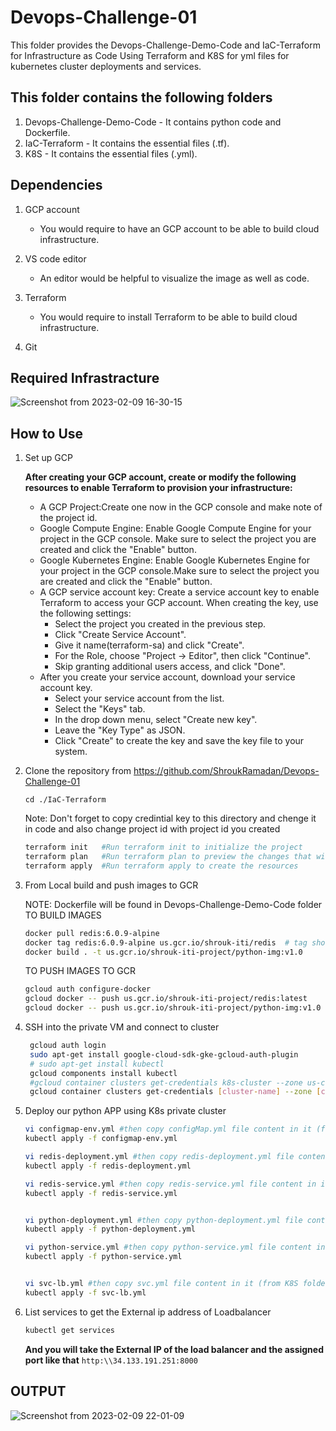 # Devops-Challenge-01

This folder provides the Devops-Challenge-Demo-Code and IaC-Terraform for Infrastructure as Code Using Terraform and K8S for yml files for kubernetes cluster deployments and services.

## This folder contains the following folders

1. Devops-Challenge-Demo-Code - It contains python code and Dockerfile.
2. IaC-Terraform - It contains the essential files (.tf).
3. K8S - It contains the essential files (.yml).

## Dependencies

1. GCP account
   - You would require to have an GCP account to be able to build cloud infrastructure.

2. VS code editor
   - An editor would be helpful to visualize the image as well as code.

3. Terraform
   - You would require to install Terraform to be able to build cloud infrastructure.

4. Git

## Required Infrastracture

![Screenshot from 2023-02-09 16-30-15](https://user-images.githubusercontent.com/57557314/217871474-502744c2-7391-4d5e-9f31-3764cc76432e.png)

## How to Use

1. Set up GCP

    **After creating your GCP account, create or modify the following resources to enable Terraform to provision your infrastructure:**

    - A GCP Project:Create one now in the GCP console and make note of the project id.
    - Google Compute Engine: Enable Google Compute Engine for your project in the GCP console. Make  sure to select the project you are created and click the "Enable" button.
    - Google Kubernetes Engine: Enable Google Kubernetes Engine for your project in the GCP console.Make sure to select the project you are created and click the "Enable" button. 
    - A GCP service account key: Create a service account key to enable Terraform to access your GCP account.
    When creating the key, use the following settings:
      - Select the project you created in the previous step.
      - Click "Create Service Account".
      - Give it name(terraform-sa)  and click "Create".
      - For the Role, choose "Project -> Editor", then click "Continue".
      - Skip granting additional users access, and click "Done".
    - After you create your service account, download your service account key.
      - Select your service account from the list.
      - Select the "Keys" tab.
      - In the drop down menu, select "Create new key".
      - Leave the "Key Type" as JSON.
      - Click "Create" to create the key and save the key file to your system.
  
2. Clone the repository from <https://github.com/ShroukRamadan/Devops-Challenge-01>

    ``` cd ./IaC-Terraform ```

    Note: Don't forget to copy credintial key to this directory and chenge it in code and also change project id with project id you created

    ``` bash
    terraform init   #Run terraform init to initialize the project    
    terraform plan   #Run terraform plan to preview the changes that will be made
    terraform apply  #Run terraform apply to create the resources

    ```

3. From Local build and push images to GCR

   NOTE: Dockerfile will be found in  Devops-Challenge-Demo-Code folder TO BUILD IMAGES

    ``` bash
    docker pull redis:6.0.9-alpine
    docker tag redis:6.0.9-alpine us.gcr.io/shrouk-iti/redis  # tag should be hostname/projectID/imgName
    docker build . -t us.gcr.io/shrouk-iti-project/python-img:v1.0 
    ```

    TO PUSH IMAGES TO GCR

    ```bash
    gcloud auth configure-docker
    gcloud docker -- push us.gcr.io/shrouk-iti-project/redis:latest
    gcloud docker -- push us.gcr.io/shrouk-iti-project/python-img:v1.0 
    ```

4. SSH into the private VM and connect to cluster

    ```bash
     gcloud auth login
     sudo apt-get install google-cloud-sdk-gke-gcloud-auth-plugin
     # sudo apt-get install kubectl
     gcloud components install kubectl
     #gcloud container clusters get-credentials k8s-cluster --zone us-central1-a --project shrouk-iti
     gcloud container clusters get-credentials [cluster-name] --zone [cluster-zone] --project[project-id]
    ```

5. Deploy our python APP using K8s private cluster

    ```bash
    vi configmap-env.yml #then copy configMap.yml file content in it (from K8S folder)
    kubectl apply -f configmap-env.yml
    
    vi redis-deployment.yml #then copy redis-deployment.yml file content in it (from K8S folder)
    kubectl apply -f redis-deployment.yml
    
    vi redis-service.yml #then copy redis-service.yml file content in it (from K8S folder)
    kubectl apply -f redis-service.yml


    vi python-deployment.yml #then copy python-deployment.yml file content in it (from K8S folder)
    kubectl apply -f python-deployment.yml
    
    vi python-service.yml #then copy python-service.yml file content in it (from K8S folder)
    kubectl apply -f python-service.yml


    vi svc-lb.yml #then copy svc.yml file content in it (from K8S folder)
    kubectl apply -f svc-lb.yml
    ```

6. List services to get the External ip address of Loadbalancer

    ```bash
    kubectl get services
    ```

    **And you will take the External IP of the load balancer and the assigned port like that** 
    ```http:\\34.133.191.251:8000```

## OUTPUT
![Screenshot from 2023-02-09 22-01-09](https://user-images.githubusercontent.com/57557314/217924600-9df59ae1-94f5-4261-98a0-f63bee559eb1.png)
